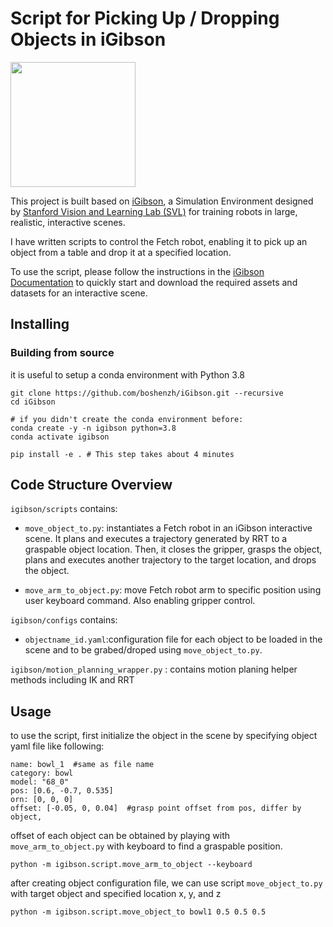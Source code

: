 # Script for Picking Up / Dropping Objects in iGibson
<img src="./docs/images/knife_grab_drop.gif" width="200"> 

This project is built based on [iGibson](https://github.com/StanfordVL/iGibson), a Simulation Environment designed by [Stanford Vision and Learning Lab (SVL)](https://svl.stanford.edu/) for training robots in large, realistic, interactive scenes.

I have written scripts to control the Fetch robot, enabling it to pick up an object from a table and drop it at a specified location.

To use the script, please follow the instructions in the [iGibson Documentation](http://svl.stanford.edu/igibson/docs/) to quickly start and download the required assets and datasets for an interactive scene.


## Installing

### Building from source
it is useful to setup a conda environment with Python 3.8

```
git clone https://github.com/boshenzh/iGibson.git --recursive
cd iGibson

# if you didn't create the conda environment before:
conda create -y -n igibson python=3.8
conda activate igibson

pip install -e . # This step takes about 4 minutes
```

## Code Structure Overview 

`igibson/scripts` contains:

- `move_object_to.py`: instantiates a Fetch robot in an iGibson interactive scene. It plans and executes a trajectory generated by RRT to a graspable object location. Then, it closes the gripper, grasps the object, plans and executes another trajectory to the target location, and drops the object.

- `move_arm_to_object.py`: move Fetch robot arm to specific position using user keyboard command. Also enabling gripper control.

`igibson/configs` contains:

- `objectname_id.yaml`:configuration file for each object to be loaded in the scene and to be grabed/droped using `move_object_to.py`.

`igibson/motion_planning_wrapper.py` : contains motion planing helper methods including IK and RRT

## Usage

to use the script, first initialize the object in the scene by specifying object yaml file like following:

```
name: bowl_1  #same as file name
category: bowl 
model: "68_0" 
pos: [0.6, -0.7, 0.535]
orn: [0, 0, 0]
offset: [-0.05, 0, 0.04]  #grasp point offset from pos, differ by object,
```

offset of each object can be obtained by playing with `move_arm_to_object.py` with keyboard to find a graspable position.

```
python -m igibson.script.move_arm_to_object --keyboard 
```

after creating object configuration file, we can use script `move_object_to.py` with target object and specified location x, y, and z

```
python -m igibson.script.move_object_to bowl1 0.5 0.5 0.5 
```

